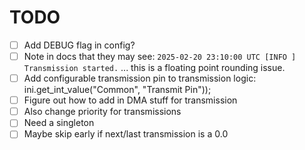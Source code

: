 # TODO

- [ ] Add DEBUG flag in config?
- [ ] Note in docs that they may see:
    `2025-02-20 23:10:00 UTC [INFO ] Transmission started.`
    ... this is a floating point rounding issue.
- [ ] Add configurable transmission pin to transmission logic: ini.get_int_value("Common", "Transmit Pin"));
- [ ] Figure out how to add in DMA stuff for transmission
- [ ] Also change priority for transmissions
- [ ] Need a singleton
- [ ] Maybe skip early if next/last transmission is a 0.0
